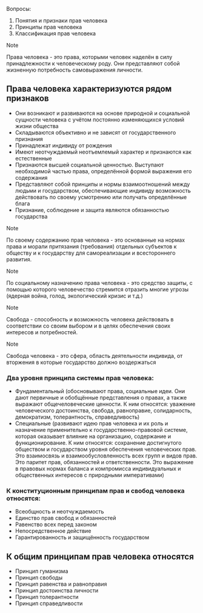 Вопросы:

1. Понятия и признаки прав человека
2. Принципы прав человека
3. Классификация прав человека

> [!NOTE]
> Права человека - это права, которыми человек наделён в силу принадлежности к человеческому роду. Они представляют собой жизненную потребность самовыражения личности.

## Права человека характеризуются рядом признаков

- Они возникают и развиваются на основе природной и социальной сущности человека с учётом постоянно изменяющихся условий жизни общества
-  Складываются объективно и не зависят от государственного признания
- Принадлежат индивиду от рождения
- Имеют неотчуждаемый неотъемлемый характер и признаются как естественные
- Признаются высшей социальной ценностью. Выступают необходимой частью права, определённой формой выражения его содержания
- Представляют собой принципы и нормы взаимоотношений между людьми и государством, обеспечивающие индивиду возможность действовать по своему усмотрению или получать определённые блага
- Признание, соблюдение и защита являются обязанностью государства

> [!NOTE]
> По своему содержанию прав человека - это основанные на нормах права и морали притязания (требования) отдельных субъектов к обществу и к государству для самореализации и всестороннего развития.

> [!NOTE]
> По социальному назначению права человека - это средство защиты, с помощью которого человечество стремится отразить многие угрозы (ядерная война, голод, экологический кризис и т.д.)

> [!NOTE]
> Свобода - способность и возможность человека действовать в соответствии со своим выбором и в целях обеспечения своих интересов и потребностей.

> [!NOTE]
> Свобода человека - это сфера, область деятельности индивида, от вторжения в которые государство должно воздержаться


### Два уровня принципа системы прав человека:

- Фундаментальный (обосновывают права, социальные идеи. Они дают первичные и обобщённые представления о правах, а также выражают общечеловеческие ценности. К ним относятся: уважение человеческого достоинства, свобода, равноправие, солидарность, демократизм, толерантность, справедливость)
- Специальные (развивают идею прав человека и их роль и назначение применительно к государственно-правовой системе, которая оказывает влияние на организацию, содержание и функционирование. К ним относятся: сохранение достигнутого обществом и государством уровня обеспечения человеческих прав. Это взаимосвязь и взаимообусловленность всех групп и видов прав. Это паритет прав, обязанностей и ответственности. Это выражение в правовых нормах баланса и компромисса индивидуальных и общественных интересов с природными императивами)

### К конституционным принципам прав и свобод человека относятся:

- Всеобщность и неотчуждаемость
- Единство прав свобод и обязанностей
- Равенство всех перед законом
- Непосредственное действие
- Гарантированность и защищённость государством

## К общим принципам прав человека относятся

- Принцип гуманизма
- Принцип свободы
- Принцип равенства и равноправия
- Принцип достоинства личности
- Принцип толерантности
- Принцип справедливости